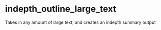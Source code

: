 # indepth_outline_large_text
Takes in any amount of large text, and creates an indepth summary output
